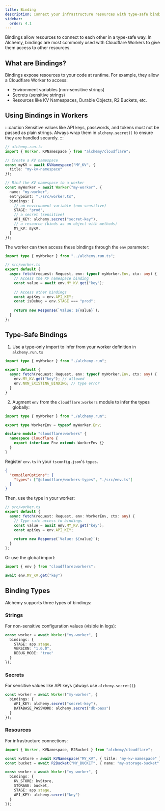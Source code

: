 ```yaml
---
title: Binding
description: Connect your infrastructure resources with type-safe bindings. Learn how to bind KV namespaces, Durable Objects, R2 buckets, and environment variables to Cloudflare Workers.
sidebar:
  order: 4.1
---
```


Bindings allow resources to connect to each other in a type-safe way. In Alchemy, bindings are most commonly used with Cloudflare Workers to give them access to other resources.

## What are Bindings?

Bindings expose resources to your code at runtime. For example, they allow a Cloudflare Worker to access:

- Environment variables (non-sensitive strings)
- Secrets (sensitive strings)
- Resources like KV Namespaces, Durable Objects, R2 Buckets, etc.

## Using Bindings in Workers

:::caution
Sensitive values like API keys, passwords, and tokens must not be passed as plain strings. Always wrap them in `alchemy.secret()` to ensure they are handled securely.
:::

```typescript
// alchemy.run.ts
import { Worker, KVNamespace } from "alchemy/cloudflare";

// Create a KV namespace
const myKV = await KVNamespace("MY_KV", {
  title: "my-kv-namespace"
});

// Bind the KV namespace to a worker
const myWorker = await Worker("my-worker", {
  name: "my-worker",
  entrypoint: "./src/worker.ts",
  bindings: {
    // an environment variable (non-sensitive)
    STAGE: "prod",
    // a secret (sensitive)
    API_KEY: alchemy.secret("secret-key"),
    // a resource (binds as an object with methods)
    MY_KV: myKV,
  }
});
```

The worker can then access these bindings through the `env` parameter:

```typescript
import type { myWorker } from "../alchemy.run.ts";

// src/worker.ts
export default {
  async fetch(request: Request, env: typeof myWorker.Env, ctx: any) {
    // Access the KV namespace binding
    const value = await env.MY_KV.get("key");
    
    // Access other bindings
    const apiKey = env.API_KEY;
    const isDebug = env.STAGE === "prod";
    
    return new Response(`Value: ${value}`);
  }
};
```

## Type-Safe Bindings

1. Use a type-only import to infer from your worker definition in `alchemy.run.ts`

```typescript
import type { myWorker } from "./alchemy.run";

export default {
  async fetch(request: Request, env: typeof myWorker.Env, ctx: any) {
    env.MY_KV.get("key"); // allowed
    env.NON_EXISTING_BINDING; // type error
  }
}
```

2. Augment `env` from the `cloudflare:workers` module to infer the types globally:

```typescript
import type { myWorker } from "./alchemy.run";

export type WorkerEnv = typeof myWorker.Env;

declare module "cloudflare:workers" {
  namespace Cloudflare {
    export interface Env extends WorkerEnv {}
  }
}
```

Register `env.ts` in your `tsconfig.json`'s `types`.
```json
{
  "compilerOptions": {
    "types": ["@cloudflare/workers-types", "./src/env.ts"]
  }
}
```

Then, use the type in your worker:

```typescript
// src/worker.ts
export default {
  async fetch(request: Request, env: WorkerEnv, ctx: any) {
    // Type-safe access to bindings
    const value = await env.MY_KV.get("key");
    const apiKey = env.API_KEY;
    
    return new Response(`Value: ${value}`);
  }
};
```

Or use the global import:
```ts
import { env } from "cloudflare:workers";

await env.MY_KV.get("key")
```

## Binding Types

Alchemy supports three types of bindings:

### Strings
For non-sensitive configuration values (visible in logs):

```typescript
const worker = await Worker("my-worker", {
  bindings: {
    STAGE: app.stage,
    VERSION: "1.0.0",
    DEBUG_MODE: "true"
  }
});
```

### Secrets
For sensitive values like API keys (always use `alchemy.secret()`):

```typescript
const worker = await Worker("my-worker", {
  bindings: {
    API_KEY: alchemy.secret("secret-key"),
    DATABASE_PASSWORD: alchemy.secret("db-pass")
  }
});
```

### Resources
For infrastructure connections:

```typescript
import { Worker, KVNamespace, R2Bucket } from "alchemy/cloudflare";

const kvStore = await KVNamespace("MY_KV", { title: "my-kv-namespace" });
const bucket = await R2Bucket("MY_BUCKET", { name: "my-storage-bucket" });

const worker = await Worker("my-worker", {
  bindings: {
    KV_STORE: kvStore,
    STORAGE: bucket,
    STAGE: app.stage,
    API_KEY: alchemy.secret("key")
  }
});
```
